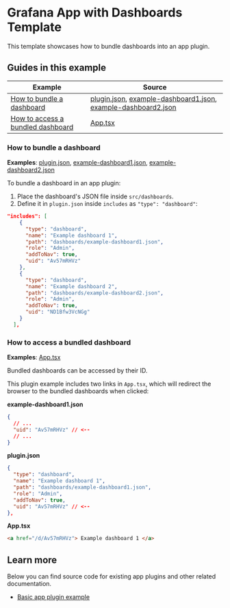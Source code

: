 # Grafana App with Dashboards Template

This template showcases how to bundle dashboards into an app plugin.

## Guides in this example

| **Example**                                                             | **Source**                                                          |
| ----------------------------------------------------------------------- | ------------------------------------------------------------------- |
| [How to bundle a dashboard](#how-to-bundle-a-dashboard)                 | [plugin.json], [example-dashboard1.json], [example-dashboard2.json] |
| [How to access a bundled dashboard](#how-to-access-a-bundled-dashboard) | [App.tsx]                                                           |

### How to bundle a dashboard

**Examples**: [plugin.json], [example-dashboard1.json], [example-dashboard2.json]

To bundle a dashboard in an app plugin:

1. Place the dashboard's JSON file inside `src/dashboards`.
2. Define it in `plugin.json` inside `includes` as `"type": "dashboard"`:

```json
"includes": [
    {
      "type": "dashboard",
      "name": "Example dashboard 1",
      "path": "dashboards/example-dashboard1.json",
      "role": "Admin",
      "addToNav": true,
      "uid": "Av57mRHVz"
    },
    {
      "type": "dashboard",
      "name": "Example dashboard 2",
      "path": "dashboards/example-dashboard2.json",
      "role": "Admin",
      "addToNav": true,
      "uid": "ND1Bfw3VcNGg"
    }
  ],
```

### How to access a bundled dashboard

**Examples**: [App.tsx]

Bundled dashboards can be accessed by their ID.

This plugin example includes two links in `App.tsx`, which will redirect the browser to the bundled dashboards when clicked:

**example-dashboard1.json**

```json
{
  // ...
  "uid": "Av57mRHVz" // <--
  // ...
}
```

**plugin.json**

```json
{
  "type": "dashboard",
  "name": "Example dashboard 1",
  "path": "dashboards/example-dashboard1.json",
  "role": "Admin",
  "addToNav": true,
  "uid": "Av57mRHVz" // <--
},
```

**App.tsx**

```html
<a href="/d/Av57mRHVz"> Example dashboard 1 </a>
```

## Learn more

Below you can find source code for existing app plugins and other related documentation.

- [Basic app plugin example](https://github.com/grafana/grafana-plugin-examples/tree/master/examples/app-basic#readme)

<!-- prettier-ignore-start -->
[plugin.json]: https://github.com/grafana/grafana-plugin-examples/blob/main/examples/app-with-dashboards/src/plugin.json
[example-dashboard1.json]: https://github.com/grafana/grafana-plugin-examples/blob/main/examples/app-with-dashboards/src/dashboards/example-dashboard1.json
[example-dashboard2.json]: https://github.com/grafana/grafana-plugin-examples/blob/main/examples/app-with-dashboards/src/dashboards/example-dashboard2.json
[App.tsx]: https://github.com/grafana/grafana-plugin-examples/blob/main/examples/app-with-dashboards/src/components/App/App.tsx#L15-L17
<!-- prettier-ignore-end -->

